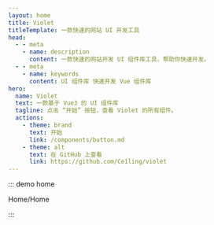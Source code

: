 ```yaml
---
layout: home
title: Violet
titleTemplate: 一款快速的网站 UI 开发工具
head:
  - - meta
    - name: description
      content: 一款快速的网站开发 UI 组件库工具，帮助你快速开发。
  - - meta
    - name: keywords
      content: UI 组件库 快速开发 Vue 组件库
hero:
  name: Violet
  text: 一款基于 Vue3 的 UI 组件库
  tagline: 点击 “开始” 按钮，查看 Violet 的所有组件。
  actions:
    - theme: brand
      text: 开始
      link: /components/button.md
    - theme: alt
      text: 在 GitHub 上查看
      link: https://github.com/Ce1ling/violet
---
```


::: demo home

Home/Home

:::
